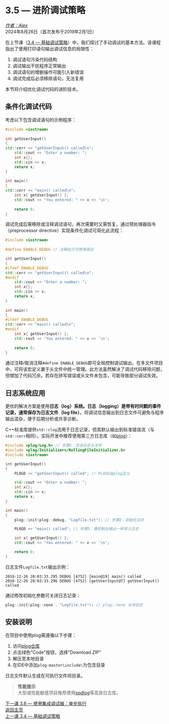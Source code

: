 3.5 — 进阶调试策略  
================================================

[*作者：Alex*](https://www.learncpp.com/author/Alex/ "查看 Alex 的所有文章")  
2024年8月26日（首次发布于2019年2月1日）  

 

在上节课（[3.4 — 基础调试策略](Chapter-3/lesson3.4-basic-debugging-tactics.md)）中，我们探讨了手动调试的基本方法。该课程指出了使用打印语句输出调试信息的局限性：  

1. 调试语句污染代码结构  
2. 调试输出干扰程序正常输出  
3. 调试语句的增删操作可能引入新错误  
4. 调试完成后必须移除语句，无法复用  

本节将介绍优化调试代码的进阶技术。  

条件化调试代码  
----------------  

考虑以下包含调试语句的示例程序：  

```cpp
#include <iostream>
 
int getUserInput()
{
std::cerr << "getUserInput() called\n";
	std::cout << "Enter a number: ";
	int x{};
	std::cin >> x;
	return x;
}
 
int main()
{
std::cerr << "main() called\n";
    int x{ getUserInput() };
    std::cout << "You entered: " << x << '\n';
 
    return 0;
}
```  

调试完成后需移除或注释调试语句，再次需要时又需恢复。通过预处理器指令（preprocessor directive）实现条件化调试可简化此流程：  

```cpp
#include <iostream>
 
#define ENABLE_DEBUG // 注释此行可禁用调试

int getUserInput()
{
#ifdef ENABLE_DEBUG
std::cerr << "getUserInput() called\n";
#endif
	std::cout << "Enter a number: ";
	int x{};
	std::cin >> x;
	return x;
}
 
int main()
{
#ifdef ENABLE_DEBUG
std::cerr << "main() called\n";
#endif
    int x{ getUserInput() };
    std::cout << "You entered: " << x << '\n';
 
    return 0;
}
```  

通过注释/取消注释`#define ENABLE_DEBUG`即可全局控制调试输出。在多文件项目中，可将该宏定义置于头文件中统一管理。此方法虽然解决了调试代码移除问题，但增加了代码冗余。若存在拼写错误或头文件未包含，可能导致部分调试失效。  

日志系统应用  
----------------  

更优的解决方案是使用**日志（log）**系统。日志（logging）是带有时间戳的事件记录，通常保存为**日志文件（log file）**。将调试信息输出到日志文件可避免与程序输出混杂，便于后期分析或共享诊断。  

C++标准库提供`std::clog`流用于日志记录，但其默认输出到标准错误流（与`std::cerr`相同）。实际开发中推荐使用第三方日志库（如[plog](https://github.com/SergiusTheBest/plog)）：  

```cpp
#include <plog/Log.h> // 步骤1：包含日志头文件
#include <plog/Initializers/RollingFileInitializer.h>
#include <iostream>

int getUserInput()
{
	PLOGD << "getUserInput() called"; // PLOGD由plog定义

	std::cout << "Enter a number: ";
	int x{};
	std::cin >> x;
	return x;
}

int main()
{
	plog::init(plog::debug, "Logfile.txt"); // 步骤2：初始化日志

	PLOGD << "main() called"; // 步骤3：像控制台输出一样写入日志

	int x{ getUserInput() };
	std::cout << "You entered: " << x << '\n';

	return 0;
}
```  

日志文件`Logfile.txt`输出示例：  

```
2018-12-26 20:03:33.295 DEBUG [4752] [main@19] main() called
2018-12-26 20:03:33.296 DEBUG [4752] [getUserInput@7] getUserInput() called
```  

通过修改初始化参数可关闭日志记录：  

```cpp
plog::init(plog::none , "Logfile.txt"); // plog::none 关闭日志
```  

 

安装说明  
----------------  

在项目中使用plog需遵循以下步骤：  

1. 访问[plog仓库](https://github.com/SergiusTheBest/plog)  
2. 点击绿色"Code"按钮，选择"Download ZIP"  
3. 解压至本地目录  
4. 在IDE中添加`plog-master\include\`为包含目录  

日志文件默认生成在可执行文件同目录。  

> **性能提示**  
> 大型或性能敏感项目推荐使用[spdlog](https://github.com/gabime/spdlog)等高效日志库。  

[下一课 3.6 — 使用集成调试器：单步执行](Chapter-3/lesson3.6-using-an-integrated-debugger-stepping.md)  
[返回主页](/)  
[上一课 3.4 — 基础调试策略](Chapter-3/lesson3.4-basic-debugging-tactics.md)